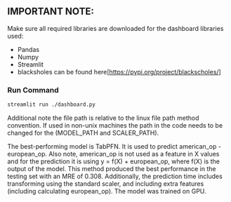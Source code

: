 ## IMPORTANT NOTE:
Make sure all required libraries are downloaded for the dashboard libraries used:
- Pandas
- Numpy
- Streamlit
- blacksholes can be found here[https://pypi.org/project/blackscholes/]

### Run Command
```bash
streamlit run ./dashboard.py
```

Additional note the file path is relative to the linux file path method convention. If used in non-unix machines the path in the code needs to be changed for the (MODEL_PATH and SCALER_PATH).

The best-performing model is TabPFN. It is used to predict american_op - european_op. Also note, american_op is not used as a feature in X values and for the prediction it is using y = f(X) + european_op, where f(X) is the output of the model. This method produced the best performance in the testing set with an MRE of 0.308. Additionally, the prediction time includes transforming using the standard scaler, and including extra features (including calculating european_op). The model was trained on GPU.
